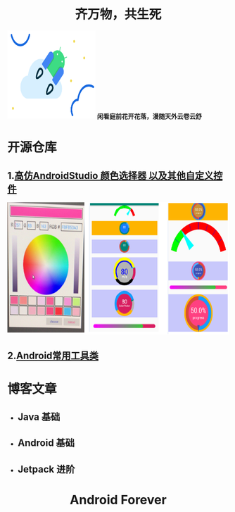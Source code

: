 # <center> 齐万物，共生死</center>

<img src=".\file\hero.svg" width = "200" height = "200"/> **闲看庭前花开花落，漫随天外云卷云舒** 

# 开源仓库 

## 1.[高仿AndroidStudio 颜色选择器 以及其他自定义控件](https://github.com/zhanpple/colorPicker)



<img src=".\file\color_picker.png" height = "300"/>




##  2.[Android常用工具类](https://github.com/zhanpple/utils)




# 博客文章

- ## Java 基础

- ## Android 基础

- ##  Jetpack 进阶




# <center> Android Forever</center>

